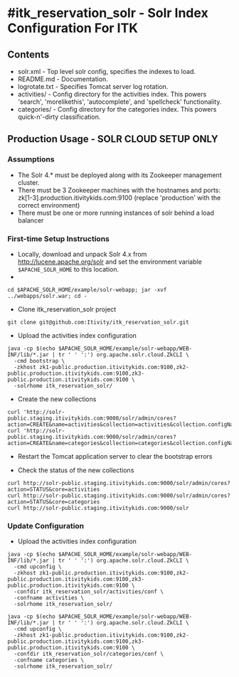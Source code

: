 #itk_reservation_solr - Solr Index Configuration For ITK
======

## Contents
* solr.xml - Top level solr config, specifies the indexes to load.
* README.md - Documentation.
* logrotate.txt - Specifies Tomcat server log rotation.
* activities/ - Config directory for the activities index. This powers 'search', 'morelikethis', 'autocomplete', and 'spellcheck' functionality.
* categories/ - Config directory for the categories index. This powers quick-n'-dirty classification.

## Production Usage - SOLR CLOUD SETUP ONLY

### Assumptions
* The Solr 4.* must be deployed along with its Zookeeper management cluster. 
* There must be 3 Zookeeper machines with the hostnames and ports: zk[1-3].production.itivitykids.com:9100 (replace 'production' with the correct environment)
* There must be one or more running instances of solr behind a load balancer


### First-time Setup Instructions

* Locally, download and unpack Solr 4.x from http://lucene.apache.org/solr and set the environment variable ```$APACHE_SOLR_HOME``` to this location.
* 
```
cd $APACHE_SOLR_HOME/example/solr-webapp; jar -xvf ../webapps/solr.war; cd -
```

* Clone itk_reservation_solr project
```
git clone git@github.com:Itivity/itk_reservation_solr.git
```

* Upload the activities index configuration
```
java -cp $(echo $APACHE_SOLR_HOME/example/solr-webapp/WEB-INF/lib/*.jar | tr ' ' ':') org.apache.solr.cloud.ZkCLI \
  -cmd bootstrap \
  -zkhost zk1-public.production.itivitykids.com:9100,zk2-public.production.itivitykids.com:9100,zk3-public.production.itivitykids.com:9100 \
  -solrhome itk_reservation_solr/
```

* Create the new collections
```
curl 'http://solr-public.staging.itivitykids.com:9000/solr/admin/cores?action=CREATE&name=activities&collection=activities&collection.configName=activities'
curl 'http://solr-public.staging.itivitykids.com:9000/solr/admin/cores?action=CREATE&name=categories&collection=categories&collection.configName=categories'
```

* Restart the Tomcat application server to clear the bootstrap errors

* Check the status of the new collections
```
curl http://solr-public.staging.itivitykids.com:9000/solr/admin/cores?action=STATUS&core=activities
curl http://solr-public.staging.itivitykids.com:9000/solr/admin/cores?action=STATUS&core=categories
curl http://solr-public.staging.itivitykids.com:9000/solr
```


### Update Configuration
* Upload the activities index configuration
```
java -cp $(echo $APACHE_SOLR_HOME/example/solr-webapp/WEB-INF/lib/*.jar | tr ' ' ':') org.apache.solr.cloud.ZkCLI \
  -cmd upconfig \
  -zkhost zk1-public.production.itivitykids.com:9100,zk2-public.production.itivitykids.com:9100,zk3-public.production.itivitykids.com:9100 \
  -confdir itk_reservation_solr/activities/conf \
  -confname activities \
  -solrhome itk_reservation_solr/
```

```
java -cp $(echo $APACHE_SOLR_HOME/example/solr-webapp/WEB-INF/lib/*.jar | tr ' ' ':') org.apache.solr.cloud.ZkCLI \
  -cmd upconfig \
  -zkhost zk1-public.production.itivitykids.com:9100,zk2-public.production.itivitykids.com:9100,zk3-public.production.itivitykids.com:9100 \
  -confdir itk_reservation_solr/categories/conf \
  -confname categories \
  -solrhome itk_reservation_solr/
```

